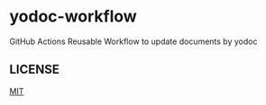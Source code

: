 # yodoc-workflow

GitHub Actions Reusable Workflow to update documents by yodoc

## LICENSE

[MIT](LICENSE)
